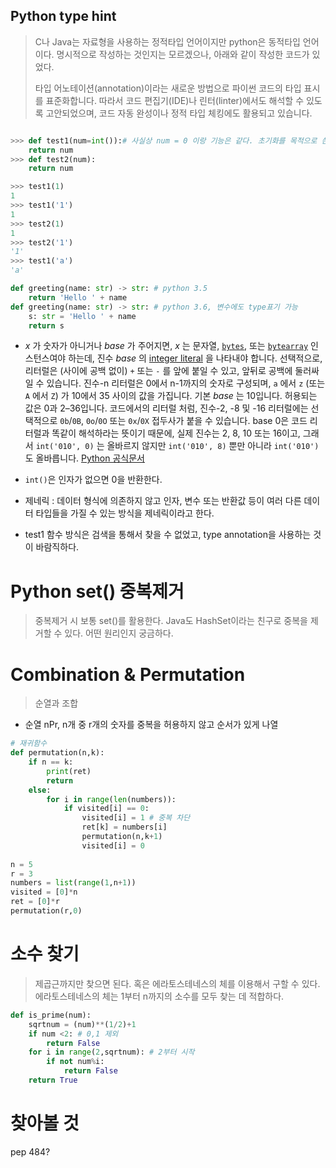 ## Python type hint

> C나 Java는 자료형을 사용하는 정적타입 언어이지만 python은 동적타입 언어이다. 명시적으로 작성하는 것인지는 모르겠으나, 아래와 같이 작성한 코드가 있었다.
>
> 타입 어노테이션(annotation)이라는 새로운 방법으로 파이썬 코드의 타입 표시를 표준화합니다. 따라서 코드 편집기(IDE)나 린터(linter)에서도 해석할 수 있도록 고안되었으며, 코드 자동 완성이나 정적 타입 체킹에도 활용되고 있습니다.

```python

>>> def test1(num=int()):# 사실상 num = 0 이랑 기능은 같다. 초기화를 목적으로 쓴 것이고 type을 명시하려면 아래와 같은 방법이 올바르다.
	return num
>>> def test2(num):
	return num

>>> test1(1)
1
>>> test1('1')
1
>>> test2(1)
1
>>> test2('1')
'1'
>>> test1('a')
'a'

def greeting(name: str) -> str: # python 3.5
    return 'Hello ' + name
def greeting(name: str) -> str: # python 3.6, 변수에도 type표기 가능
    s: str = 'Hello ' + name
    return s
```

- *x* 가 숫자가 아니거나 *base* 가 주어지면, *x* 는 문자열, [`bytes`](https://docs.python.org/ko/3/library/stdtypes.html#bytes), 또는 [`bytearray`](https://docs.python.org/ko/3/library/stdtypes.html#bytearray) 인스턴스여야 하는데, 진수 *base* 의 [integer literal](https://docs.python.org/ko/3/reference/lexical_analysis.html#integers) 을 나타내야 합니다. 선택적으로, 리터럴은 (사이에 공백 없이) `+` 또는 `-` 를 앞에 붙일 수 있고, 앞뒤로 공백에 둘러싸일 수 있습니다. 진수-n 리터럴은 0에서 n-1까지의 숫자로 구성되며, `a` 에서 `z` (또는 `A` 에서 `Z`) 가 10에서 35 사이의 값을 가집니다. 기본 *base* 는 10입니다. 허용되는 값은 0과 2–36입니다. 코드에서의 리터럴 처럼, 진수-2, -8 및 -16 리터럴에는 선택적으로 `0b`/`0B`, `0o`/`0O` 또는 `0x`/`0X` 접두사가 붙을 수 있습니다. base 0은 코드 리터럴과 똑같이 해석하라는 뜻이기 때문에, 실제 진수는 2, 8, 10 또는 16이고, 그래서 `int('010', 0)` 는 올바르지 않지만 `int('010', 8)` 뿐만 아니라 `int('010')` 도 올바릅니다. [Python 공식문서](https://docs.python.org/ko/3/library/functions.html#int)
- `int()`은 인자가 없으면 0을 반환한다. 

- 제네릭 : 데이터 형식에 의존하지 않고 인자, 변수 또는 반환값 등이 여러 다른 데이터 타입들을 가질 수 있는 방식을 제네릭이라고 한다.

- test1 함수 방식은 검색을 통해서 찾을 수 없었고, type annotation을 사용하는 것이 바람직하다.



# Python set() 중복제거

> 중복제거 시 보통 set()를 활용한다. Java도 HashSet이라는 친구로 중복을 제거할 수 있다. 어떤 원리인지 궁금하다.





# Combination & Permutation

> 순열과 조합 

- 순열 nPr, n개 중 r개의 숫자를 중복을 허용하지 않고 순서가 있게 나열

```python
# 재귀함수
def permutation(n,k):
    if n == k:
        print(ret)
        return
   	else:
        for i in range(len(numbers)):
            if visited[i] == 0:
                visited[i] = 1 # 중복 차단
                ret[k] = numbers[i]
                permutation(n,k+1)
                visited[i] = 0
            
n = 5
r = 3
numbers = list(range(1,n+1))
visited = [0]*n
ret = [0]*r
permutation(r,0)
```





# 소수 찾기

> 제곱근까지만 찾으면 된다. 혹은 에라토스테네스의 체를 이용해서 구할 수 있다. 에라토스테네스의 체는 1부터 n까지의 소수를 모두 찾는 데 적합하다.

```python
def is_prime(num):
	sqrtnum = (num)**(1/2)+1
	if num <2: # 0,1 제외
		return False
	for i in range(2,sqrtnum): # 2부터 시작
		if not num%i:
			return False
	return True
```





# 찾아볼 것

pep 484?